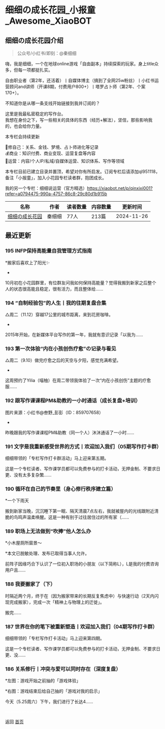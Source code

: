 # 细细の成长花园_小报童_Awesome_XiaoBOT

## 细细の成长花园介绍
> 公众号/小红书/即刻：@秦细细    
    
嗨，我是细细，一个在地球online游戏「自由副本」持续探索的玩家。身上title众多，但每一项都挺扎实。    
    
自由职业者（第2年，还活着）丨自媒体博主（搞到了全网25w粉丝）丨小红书运营顾问and讲师（开课8期，付费用户800+）丨塔罗占卜师（第2年、个案170+）。    
    
不知道你是从哪一条支线开始链接到我并订阅的？    
    
这里是我最私密稳定的写作台。    
我想在身份之下，写一些相关的具体的东西（经历+解法），坚信，那些影响我的，也会给你力量。    
    
本专栏会持续更新    
    
🌳修自己：关系、金钱、梦境、占卜师进化等记录    
💰商业：知识付费、商业变现、运营复盘等内容    
🦋运营：内容/个人IP/私域/自媒体运营、知识体系、写作等领域    
    
本专栏目前已建立目录并置顶，希望对你有所启发。订阅专栏后请添加ql951118，备注「小报童」，加入小花园专栏读者群，抱团成长。    
    
我的另一个专栏：细细说运营（官方精选）https://xiaobot.net/p/qinxixi001?refer=a0794475-990a-4757-86c8-29c80d1b915b  
  


|名称|作者|读者数量|内容数量|更新时间|
|---|---|---|---|---|
|[细细の成长花园](https://xiaobot.net/p/qinxixi?refer=0b133df9-27dc-423b-8101-639049001c13)|秦细细|77人|213篇|2024-11-26|

## 最近更新
### 195 INFP保持高能量自我管理方式指南

*搬家后喜欢上了阳光✨

-

10月初在小花园群里，有位群友问我如何保持高能量？觉得我搬到新家之后整个人的状态很高能且稳定，很有活力，而且整体给......

### 194 “自制经验包”的人生丨我的往期复盘合集

△周二（11.12）穿越17公里的城市距离，来到花房咖啡。

-

2015年开始，在新媒体平台写作的第一年，我就有意识记录「以我为......

### 193 第一次体验“内在小孩创伤疗愈”の记录与看见

△周二（9.10）做完疗愈之后的天空与夕阳，感觉充满希望。

-

这周预约了Yilia（喵柚）在周二带领我体验了一次“内在小孩创伤”主题的疗愈服......

### 192 跟写作课课程PM&助教的一小时通话（成长复盘+培训）

图片来源：小红书@叁野_彭彭（ID：859707658）

-

昨晚跟我的写作课课程PM&助教（同一个人）沐沐通话了一小时......

### 191 文字是我重新感受世界的方式丨欢迎加入我们（05期写作打卡群）

细细带领的「专栏写作打卡群活动」马上迎来第五期。

这是一个专栏读者、写作课学员都可以免费参与的打卡活动，无押金制、不要求日更、没有太多复杂繁......

### 190 循环在自己的节奏里（身心修行秩序建立篇）

*一个下雨天

搬到新家当晚，沉沉睡下第一眠、隔天清晨7点左右，我就被屋内的光线跟附近清脆的鸟鸣声温柔唤醒。这是一种有别于过往居住过的所有家（......

### 189 职场上无法做到“吹捧”他人怎么办

*小木屋厕所窗景～

*本文已脱敏处理、发布已取得当事人允许。

前阵子因缘巧合下认识了一位初入职场的小朋友（以下简称L），L是我的付费咨询用户且......

### 188 我要搬家了（下）

时隔近两个月，终于在（因为搬家带来的长期反复焦虑中）与快速行动（2天内闪现完成搬家），完成一次「精神上与物理上的迁徙」。

搬完......

### 187 世界在你的笔下被重新塑造丨欢迎加入我们（04期写作打卡群）

细细带领的「专栏写作打卡活动」马上迎来第四期。

这是一个专栏读者、写作课学员都可以免费参与的打卡活动，无押金制、不要求日更、没......

### 186 关系修行丨冲突与爱可以同时存在（深度复盘）

*左图：游戏开始之前抽的「游戏体验」

*右图：游戏结束后给自己抽的「游戏对我的启示」

今天（5.25周六）下午，我们进行了长达4......


<a href="https://github.com/Reno9527/awesome-xiaobot" style="color: white; text-decoration: none;">awesome-xiaobot</a>

返回 [首页](../README.md)
